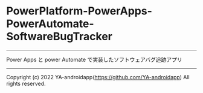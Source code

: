 # PowerPlatform-PowerApps-PowerAutomate-SoftwareBugTracker

---

Power Apps と power Automate で実装したソフトウェアバグ追跡アプリ

---

Copyright (c) 2022 YA-androidapp(https://github.com/YA-androidapp) All rights reserved.

